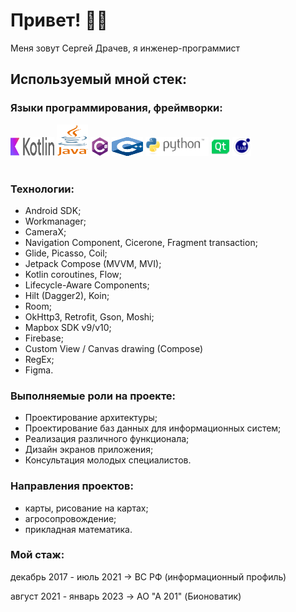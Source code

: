# Привет! :raising_hand_man:

Меня зовут Сергей Драчев, я инженер-программист

## Используемый мной стек:

### Языки программирования, фреймворки:

<img src="icons/kotlin.svg" alt="drawing" height="30" width=70/> <img src="icons/java.svg" alt="drawing" height="50" width=50/> <img src="icons/C_sharp.png" alt="drawing" height="30"/> <img src="icons/iso_c++.svg" alt="drawing" height="30" width=50/> <img src="icons/python.svg" alt="drawing" height="30"/> <img src="icons/qt.svg" alt="drawing" height="30"/> <img src="icons/lua.svg" alt="drawing" height="30"/>
<br/>
<br/>

### Технологии:

- Android SDK;
- Workmanager;
- CameraX;
- Navigation Component, Cicerone, Fragment transaction;
- Glide, Picasso, Coil;
- Jetpack Compose (MVVM, MVI);
- Kotlin coroutines, Flow;
- Lifecycle-Aware Components;
- Hilt (Dagger2), Koin;
- Room;
- OkHttp3, Retrofit, Gson, Moshi;
- Mapbox SDK v9/v10;
- Firebase;
- Custom View / Canvas drawing (Compose)
- RegEx;
- Figma.


### Выполняемые роли на проекте:

- Проектирование архитектуры;
- Проектирование баз данных для информационных систем;
- Реализация различного функционала;
- Дизайн экранов приложения;
- Консультация молодых специалистов.


### Направления проектов:

- карты, рисование на картах;
- агросопровождение;
- прикладная математика.


### Мой стаж:

декабрь 2017 - июль 2021 → ВС РФ (информационный профиль)

август 2021 - январь 2023 → AO "A 201" (Бионоватик)



